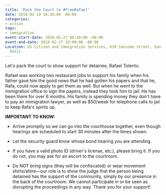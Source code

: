 ```yaml
---
title: 'Pack the Court to #FreeRafael'
date: 2018-02-19 16:26:00 -08:00
categories:
- action
tags:
- immigration
event-start-date: 2018-02-27 08:30:00 -08:00
event-end-date: 2018-02-27 10:00:00 -08:00
Location: US Citizen and Immigration Services, 630 Sansome Street, San Francisco CA
  94111
---
```


Let's pack the court to show support for detainee, Rafael Tolento.

Rafael was working two restaurant jobs to support his family when his father gave him the good news that he had gotten his papers and that he, Rafa, could now apply to get them as well. But when he went to the immigration office to sign the papers, instead they took him to jail. He has been there for over 6 months. His family is spending money they don't have to pay an immigration lawyer, as well as $50/week for telephone calls to jail to keep Rafa's spirits up.

**IMPORTANT TO KNOW:**

* Arrive promptly so we can go into the courthouse together, even though hearings are scheduled to start 30 minutes after the times shown.

* Let the security guard know whose bond hearing you are attending.

* If you have a valid photo ID (driver's license, etc.), please bring it. If you do not, you may ask for an escort to the courtroom.

* Do NOT bring signs (they will be confiscated) or wear movement shirts/attire—our role is to show the judge that the person being detained has the support of the community, simply by our presence in the back of the courtroom. We cannot participate in or be seen as disrupting the proceedings in any way. Thank you for your support!